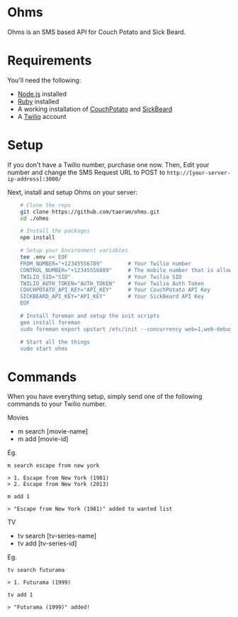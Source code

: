 Ohms
====

Ohms is an SMS based API for Couch Potato and Sick Beard.

Requirements
============

You'll need the following:

* [Node.js](http://nodejs.org/) installed
* [Ruby](https://www.ruby-lang.org/) installed
* A working installation of [CouchPotato](https://couchpota.to/) and [SickBeard](http://sickbeard.com/)
* A [Twilio](http://www.twilio.com/) account 

Setup
=====

If you don't have a Twilio number, purchase one now. Then, Edit your number and change the SMS Request URL to POST to `http://[your-server-ip-address]:3000/`

Next, install and setup Ohms on your server:
```bash
    # Clone the repo
    git clone https://github.com/taeram/ohms.git
    cd ./ohms

    # Install the packages
    npm install

    # Setup your Environment variables
    tee .env << EOF
    FROM_NUMBER="+12345556789"        # Your Twilio number
    CONTROL_NUMBER="+12345556889"     # The mobile number that is allowed to send commands to the SMS API
    TWILIO_SID="SID"                  # Your Twilio SID
    TWILIO_AUTH_TOKEN="AUTH_TOKEN"    # Your Twilio Auth Token
    COUCHPOTATO_API_KEY="API_KEY"     # Your CouchPotato API Key
    SICKBEARD_API_KEY="API_KEY"       # Your SickBeard API Key
    EOF

    # Install foreman and setup the init scripts
    gem install foreman
    sudo foreman export upstart /etc/init --concurrency web=1,web-debug=0 --app ohms --user root --log /var/log/

    # Start all the things
    sudo start ohms
```

Commands
========

When you have everything setup, simply send one of the following commands to your Twilio number.

Movies
* m search [movie-name]
* m add [movie-id]

Eg.

    m search escape from new york

    > 1. Escape from New York (1981)
    > 2. Escape from New York (2013)

    m add 1

    > "Escape from New York (1981)" added to wanted list

TV
* tv search [tv-series-name]
* tv add [tv-series-id]

Eg.

    tv search futurama

    > 1. Futurama (1999)

    tv add 1

    > "Futurama (1999)" added!
